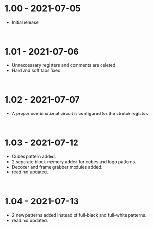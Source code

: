 
# 1.00 - 2021-07-05
- Initial release

</br>

# 1.01 - 2021-07-06
- Unneccessary registers and comments are deleted.
- Hard and soft tabs fixed.

</br>

# 1.02 - 2021-07-07
- A proper combinational circuit is configured for the stretch register.

</br>

# 1.03 - 2021-07-12
- Cubes pattern added.
- 2 seperate block memory added for cubes and logo patterns.
- Decoder and frame grabber modules added.
- read.md updated.

</br>

# 1.04 - 2021-07-13
- 2 new patterns added instead of full-black and full-white patterns. 
- read.md updated.